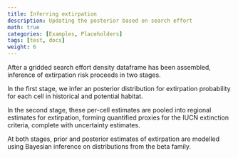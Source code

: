 ```yaml
---
title: Inferring extirpation
description: Updating the posterior based on search effort
math: true
categories: [Examples, Placeholders]
tags: [test, docs]
weight: 6
---
```


After a gridded search effort density dataframe has been assembled,
inference of extirpation risk proceeds in two stages.

In the first stage, we infer an posterior distribution for extirpation
probability for each cell in historical and potential habitat.

In the second stage, these per-cell estimates are pooled into regional
estimates for extirpation, forming quantified proxies for the IUCN
extinction criteria, complete with uncertainty estimates.

At both stages, prior and posterior estimates of extirpation are modelled using 
Bayesian inference on distributions from the beta family.
